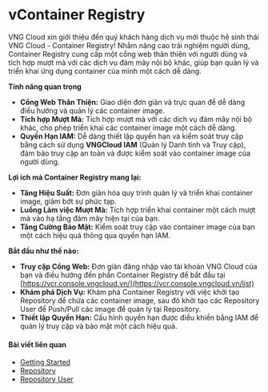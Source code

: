 # vContainer Registry

VNG Cloud xin giới thiệu đến quý khách hàng dịch vụ mới thuộc hệ sinh thái VNG Cloud - Container Registry! Nhằm nâng cao trải nghiệm người dùng, Container Registry cung cấp một cổng web thân thiện với người dùng và tích hợp mượt mà với các dịch vụ đám mây nội bộ khác, giúp bạn quản lý và triển khai ứng dụng container của mình một cách dễ dàng.

**Tính năng quan trọng**

* **Cổng Web Thân Thiện:** Giao diện đơn giản và trực quan để dễ dàng điều hướng và quản lý các container image.
* **Tích hợp Mượt Mà:** Tích hợp mượt mà với các dịch vụ đám mây nội bộ khác, cho phép triển khai các container image một cách dễ dàng.
* **Quyền Hạn IAM:** Dễ dàng thiết lập quyền hạn và kiểm soát truy cập bằng cách sử dụng **VNGCloud IAM** (Quản lý Danh tính và Truy cập), đảm bảo truy cập an toàn và được kiểm soát vào container image của người dùng.

**Lợi ích mà Container Registry mang lại:**

* **Tăng Hiệu Suất:** Đơn giản hóa quy trình quản lý và triển khai container image, giảm bớt sự phức tạp.
* **Luồng Làm việc Mượt Mà:** Tích hợp triển khai container một cách mượt mà vào hạ tầng đám mây hiện tại của bạn.
* **Tăng Cường Bảo Mật:** Kiểm soát truy cập vào container image của bạn một cách hiệu quả thông qua quyền hạn IAM.

**Bắt đầu như thế nào:**

* **Truy cập Cổng Web:** Đơn giản đăng nhập vào tài khoản VNG Cloud của bạn và điều hướng đến phần Container Registry để bắt đầu tại [https://vcr.console.vngcloud.vn/](https://vcr.console.vngcloud.vn/list)
* **Khám phá Dịch Vụ:** Khám phá Container Registry với việc khởi tạo Repository để chứa các container image, sau đó khởi tạo các Repository User để Push/Pull các image để quản lý tại Repository.
* **Thiết lập Quyền Hạn:** Cấu hình quyền hạn được điều khiển bằng IAM để quản lý truy cập và bảo mật một cách hiệu quả.

#### Bài viết liên quan <a href="#vcontainerregistry-baivietlienquan" id="vcontainerregistry-baivietlienquan"></a>

* [Getting Started](bat-dau-voi-vcr/)
* [Repository](repository/)
* [Repository User](cach-tao-repository-user/)
